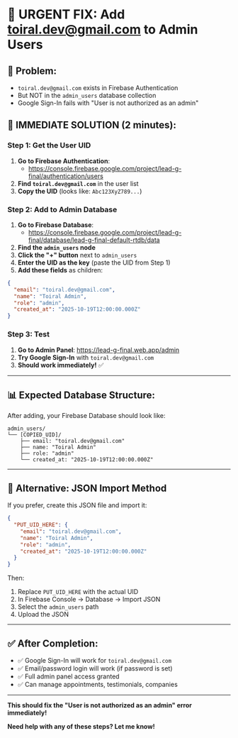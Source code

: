 # 🚨 **URGENT FIX: Add toiral.dev@gmail.com to Admin Users**

## 🎯 **Problem:**
- `toiral.dev@gmail.com` exists in Firebase Authentication
- But NOT in the `admin_users` database collection
- Google Sign-In fails with "User is not authorized as an admin"

## 🚀 **IMMEDIATE SOLUTION (2 minutes):**

### **Step 1: Get the User UID**
1. **Go to Firebase Authentication**: 
   - https://console.firebase.google.com/project/lead-g-final/authentication/users
2. **Find `toiral.dev@gmail.com`** in the user list
3. **Copy the UID** (looks like: `Abc123XyZ789...`)

### **Step 2: Add to Admin Database**
1. **Go to Firebase Database**: 
   - https://console.firebase.google.com/project/lead-g-final/database/lead-g-final-default-rtdb/data
2. **Find the `admin_users` node**
3. **Click the "+" button** next to `admin_users`
4. **Enter the UID as the key** (paste the UID from Step 1)
5. **Add these fields** as children:

```json
{
  "email": "toiral.dev@gmail.com",
  "name": "Toiral Admin",
  "role": "admin",
  "created_at": "2025-10-19T12:00:00.000Z"
}
```

### **Step 3: Test**
1. **Go to Admin Panel**: https://lead-g-final.web.app/admin
2. **Try Google Sign-In** with `toiral.dev@gmail.com`
3. **Should work immediately!** ✅

---

## 📊 **Expected Database Structure:**

After adding, your Firebase Database should look like:

```
admin_users/
└── [COPIED_UID]/
    ├── email: "toiral.dev@gmail.com"
    ├── name: "Toiral Admin"
    ├── role: "admin"
    └── created_at: "2025-10-19T12:00:00.000Z"
```

---

## 🔧 **Alternative: JSON Import Method**

If you prefer, create this JSON file and import it:

```json
{
  "PUT_UID_HERE": {
    "email": "toiral.dev@gmail.com",
    "name": "Toiral Admin", 
    "role": "admin",
    "created_at": "2025-10-19T12:00:00.000Z"
  }
}
```

Then:
1. Replace `PUT_UID_HERE` with the actual UID
2. In Firebase Console → Database → Import JSON
3. Select the `admin_users` path
4. Upload the JSON

---

## ✅ **After Completion:**

- ✅ Google Sign-In will work for `toiral.dev@gmail.com`
- ✅ Email/password login will work (if password is set)
- ✅ Full admin panel access granted
- ✅ Can manage appointments, testimonials, companies

---

**This should fix the "User is not authorized as an admin" error immediately!**

**Need help with any of these steps? Let me know!**